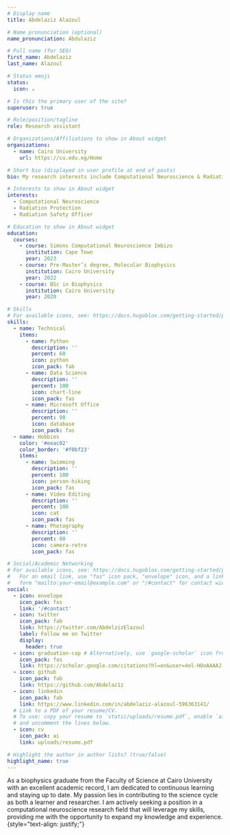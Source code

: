 ```yaml
---
# Display name
title: Abdelaziz Alazoul

# Name pronunciation (optional)
name_pronunciation: Abdulaziz

# Full name (for SEO)
first_name: Abdelaziz
last_name: Alazoul

# Status emoji
status:
  icon: ☕️

# Is this the primary user of the site?
superuser: true

# Role/position/tagline
role: Research assistant

# Organizations/Affiliations to show in About widget
organizations:
  - name: Cairo University
    url: https://cu.edu.eg/Home

# Short bio (displayed in user profile at end of posts)
bio: My research interests include Computational Neuroscience & Radiation Protection.

# Interests to show in About widget
interests:
  - Computational Neuroscience
  - Radiation Protection
  - Radiation Safety Officer

# Education to show in About widget
education:
  courses:
    - course: Simons Computational Neuroscience Imbizo 
      institution: Cape Town
      year: 2023
    - course: Pre-Master’s degree, Molecular Biophysics
      institution: Cairo University
      year: 2022
    - course: BSc in Biophysics
      institution: Cairo University
      year: 2020

# Skills
# For available icons, see: https://docs.hugoblox.com/getting-started/page-builder/#icons
skills:
  - name: Technical
    items:
      - name: Python
        description: ''
        percent: 60
        icon: python
        icon_pack: fab
      - name: Data Science
        description: ''
        percent: 100
        icon: chart-line
        icon_pack: fas
      - name: Microsoft Office
        description: ''
        percent: 90
        icon: database
        icon_pack: fas
  - name: Hobbies
    color: '#eeac02'
    color_border: '#f0bf23'
    items:
      - name: Swimming
        description: ''
        percent: 100
        icon: person-hiking
        icon_pack: fas
      - name: Video Editing
        description: ''
        percent: 100
        icon: cat
        icon_pack: fas
      - name: Photography
        description: ''
        percent: 80
        icon: camera-retro
        icon_pack: fas

# Social/Academic Networking
# For available icons, see: https://docs.hugoblox.com/getting-started/page-builder/#icons
#   For an email link, use "fas" icon pack, "envelope" icon, and a link in the
#   form "mailto:your-email@example.com" or "/#contact" for contact widget.
social:
  - icon: envelope
    icon_pack: fas
    link: '/#contact'
  - icon: twitter
    icon_pack: fab
    link: https://twitter.com/AbdelzizElazoul
    label: Follow me on Twitter
    display:
      header: true
  - icon: graduation-cap # Alternatively, use `google-scholar` icon from `ai` icon pack
    icon_pack: fas
    link: https://scholar.google.com/citations?hl=en&user=4ol-HOoAAAAJ
  - icon: github
    icon_pack: fab
    link: https://github.com/Abdelaz1z
  - icon: linkedin
    icon_pack: fab
    link: https://www.linkedin.com/in/abdelaziz-alazoul-596363141/
  # Link to a PDF of your resume/CV.
  # To use: copy your resume to `static/uploads/resume.pdf`, enable `ai` icons in `params.yaml`,
  # and uncomment the lines below.
  - icon: cv
    icon_pack: ai
    link: uploads/resume.pdf

# Highlight the author in author lists? (true/false)
highlight_name: true
---
```


As a biophysics graduate from the Faculty of Science at Cairo University with an excellent academic record, I am dedicated to continuous learning and staying up to date. My passion lies in contributing to the science cycle as both a learner and researcher. I am actively seeking a position in a computational neuroscience research field that will leverage my skills, providing me with the opportunity to expand my knowledge and experience. 
{style="text-align: justify;"}
